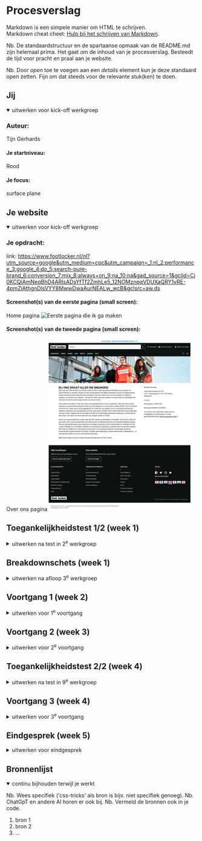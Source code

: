 # Procesverslag
Markdown is een simpele manier om HTML te schrijven.  
Markdown cheat cheet: [Hulp bij het schrijven van Markdown](https://github.com/adam-p/markdown-here/wiki/Markdown-Cheatsheet).

Nb. De standaardstructuur en de spartaanse opmaak van de README.md zijn helemaal prima. Het gaat om de inhoud van je procesverslag. Besteedt de tijd voor pracht en praal aan je website.

Nb. Door *open* toe te voegen aan een *details* element kun je deze standaard open zetten. Fijn om dat steeds voor de relevante stuk(ken) te doen.





## Jij

<details open>
  <summary>uitwerken voor kick-off werkgroep</summary>

  ### Auteur:
  Tijn Gerhards

  #### Je startniveau:
  Rood
 
  #### Je focus:
  surface plane
 
</details>





## Je website

<details open>
  <summary>uitwerken voor kick-off werkgroep</summary>

  ### Je opdracht:
  link: https://www.footlocker.nl/nl?utm_source=google&utm_medium=cpc&utm_campaign=_1:nl_2:performance_3:google_4:do_5:search-pure-brand_6:conversion_7:mix_8:always+on_9:na_10:na&gad_source=1&gclid=Cj0KCQiAmNeqBhD4ARIsADsYfTf2ZmhLe5_12NOMznpqVDUXaQRY1yRE-4pmZiAthgnDlsVYY8MwwDwaAurNEALw_wcB&gclsrc=aw.ds

  #### Screenshot(s) van de eerste pagina (small screen): 
  Home pagina
  <img src="readme-images/eerstepagina.png" width="375px" alt="Eerste pagina die ik ga maken">

  #### Screenshot(s) van de tweede pagina (small screen):
  Over ons pagina
  <img src="readme-images/tweedepagina.png" width="375px" alt="Tweede pagina die ik ga maken">
 
</details>



## Toegankelijkheidstest 1/2 (week 1)

<details>
  <summary>uitwerken na test in 2<sup>e</sup> werkgroep</summary>

  ### Bevindingen
  Lijst met je bevindingen die in de test naar voren kwamen: Waarnemingen

Hieronder vind je mijn bevindingen die naar voren kwamen tijdens de test. Individuen met visuele beperkingen, zoals blinden en slechtzienden, vertoonden diverse reacties. Sommigen kunnen bijvoorbeeld alleen op een beperkt gebied focussen, waardoor de rest van hun omgeving niet zichtbaar is. Op de website van Footlocker kan de drukte problematisch zijn voor slechtzienden, waardoor het moeilijk is om hun positie te bepalen te midden van de vele afbeeldingen en secties.

Hoewel ik zelf geen tests heb uitgevoerd voor personen met Parkinson/spasmes, heb ik dit waargenomen bij een medestudent. Hieruit kan worden geconcludeerd dat het vrijwel onmogelijk lijkt voor iemand met ernstige Parkinson om een website te gebruiken.

<strong>Screenreader</strong>

Een screenreader analyseert de HTML-structuur om blinden of slechtzienden in staat te stellen computers en smartphones gemakkelijker te gebruiken. Op de website van Footlocker wordt de screenreader goed benut, maar de site is druk en kan de gebruiker overweldigen met veel audio. Het kan tijdrovend zijn voor de gebruiker om naar het gewenste gedeelte van de website te navigeren. Hoewel ik het handig vond, waren er momenten waarop ik sneller naar een ander deel van de website wilde gaan, wat te lang duurde. Het zou nuttig zijn om het overslaan van bepaalde elementen toegankelijker te maken.

<strong>Muis en Toetsenbord</strong>

De Footlocker-website bevat veel content, wat betekent dat het moeilijk is om bij te houden waar je bent. Mensen met concentratieproblemen kunnen snel verdwalen en veel tijd besteden aan het achterhalen van hun positie. Footlocker heeft alleen standaardinstellingen wanneer je bijvoorbeeld tab gebruikt, waardoor het niet snel opvalt en nog langer kan duren.

<strong>Motoriek (schokken, elastiekjes)</strong>

Na mijn observaties bleek het voor gebruikers met spasmen onmogelijk om een telefoon of computer te gebruiken. Hoewel er weinig aan gedaan kan worden, kunnen gebruikers met Parkinson wel baat hebben bij grotere knoppen en goed ontworpen tabbladen en hun statussen om knoppen gemakkelijker te maken.

<strong>Visueel (brillen, contrast, kleurenblindheid, donker/licht)</strong>

Visuele beperkingen variëren; sommigen zien slechts een klein punt, anderen zijn kleurenblind of hebben zelfs een soort vlek in hun gezichtsveld. Het is belangrijk om breed te denken en rekening te houden met diverse behoeften. Tijdens de tests ondervond ik zelf de moeilijkheid om een deel van mijn zicht te verliezen, wat leidde tot concentratieverlies. Wanneer ik me kon concentreren, lukte het wel.

-----------------------------

Uit de bevindingen van de testresultaten met betrekking tot de website van Footlocker, zou ik de volgende vijf onderwerpen aanbevelen om de gebruikerservaring te verbeteren:

<strong> * Toegankelijkheid++: </strong>
    Gezien de diverse reacties van individuen met visuele beperkingen, is het implementeren van verbeteringen op het gebied van toegankelijkheid essentieel. Dit omvat het optimaliseren van de website voor screenreaders, het verminderen van auditieve overbelasting en het verbeteren van navigatiemogelijkheden.

<strong> * Formulieren toevoegen (op de 'Over ons' pagina):</strong>
    Het toevoegen van formulieren op specifieke pagina's, zoals de 'Over ons' pagina, vergroot de interactieve mogelijkheden voor gebruikers. Hiermee kunnen ze bijvoorbeeld vragen stellen, feedback geven of zich inschrijven voor nieuwsbrieven, waardoor de betrokkenheid wordt vergroot.

<strong> * Meer micro-interacties:</strong>
    Voeg subtiele micro-interacties toe op verschillende delen van de website om de algehele gebruikerservaring te verbeteren. Denk aan hover-effecten, animaties bij interacties en andere kleine details die de interactie met de website aangenamer maken.

<strong> * Werkend filteren/sorteren/zoeken:</strong>
    Om gebruikers met concentratieproblemen te ondersteunen, is het verbeteren van de filter-, sorteeropties en zoekfunctionaliteit belangrijk. Dit zorgt voor een efficiëntere navigatie door de inhoud van de website.

<strong> * Interactie met het toetsenbord++ (shortcuts, escape...):</strong>
    Voor gebruikers met motorische beperkingen is het implementeren van verbeteringen in de interactie met het toetsenbord cruciaal. Dit omvat het toevoegen van sneltoetsen, een duidelijke focusindicatie en een eenvoudige ontsnappingsmethode.

Deze aanpassingen richten zich op het vergroten van de toegankelijkheid, leesbaarheid, interactieve mogelijkheden, en de algehele gebruikerservaring van de website, waardoor deze beter aansluit bij de diverse behoeften van gebruikers.

</details>



## Breakdownschets (week 1)

<details>
  <summary>uitwerken na afloop 3<sup>e</sup> werkgroep</summary>

  ### de hele pagina: 
  <img src="readme-images/foto_schets_1.png" width="375px" alt="breakdown van de hele pagina">

  ### dynamisch deel (bijv menu): 
  <img src="readme-images/foto_schets_3.jpeg" width="375px" alt="breakdown van een dynamisch deel">

  ### wellicht nog een dynamisch deel (bijv filter): 
  <img src="readme-images/foto_schets_2.jpeg" width="375px" alt="breakdown van nog een dynamisch deel">

<p></p>

</details>





## Voortgang 1 (week 2)

<details>
  <summary>uitwerken voor 1<sup>e</sup> voortgang</summary>

  ### Stand van zaken
  De overgang van het gebruik van uitsluitend div-elementen naar het gebruik van sections en articles, zonder veelvuldig gebruik van classes en ids, blijkt voor mij persoonlijk een uitdagende stap te zijn wanneer ik moet gaan beginnen met mijn code. Ik vind het ook lastig om aandacht te besteden aan de semantiek en zal hier meer informatie over opvragen. Bovendien ben ik geïnteresseerd in het verbeteren van de gebruikerservaring van de website en zou hier graag meer over willen weten.

  ### Agenda voor meeting

Mijn agenda uit de meeting is om antwoorden te krijgen op de vragen die ik heb omtrent mijn huidige breakdownschets:

* Wat verwacht je van de JavaScript-functionaliteit in het formulier bij indiening? Heb je suggesties voor verbeteringen?

* Welke essentiële aspecten moeten worden onderzocht voor de basisstructuur van het formulier? Heb je suggesties voor effectieve onderzoeksmethoden?

* Hoe goed is het concept van surface plane design begrepen en toegepast in de schetsen? Heb je suggesties ter verbetering?

* Wat vind je van het belang van het optimaliseren van de toetsenbordinteractie, vooral voor gebruikers met motorische beperkingen? Heb je specifieke suggesties voor sneltoetsen en focusindicaties?

* Heb je aanbevelingen voor bronnen om mijn begrip van het design te verbeteren en de succesvolle implementatie ervan in mijn schetsen te bevorderen?

* Wat is jullie mening over de haalbaarheid van mijn verwachtingen voor het hamburgermenu? Zijn er specifieke aandachtspunten? Link naar vraag op Stack Overflow


### Verslag van meeting
JavaScript-functionaliteit in het formulier bij indiening:
* Verwachtingen: De meerderheid van de feedbackgroep verwacht een naadloze en intuïtieve JavaScript-functionaliteit bij het indienen van het formulier. Ze benadrukken de noodzaak van een heldere console-uitvoer voor een betere gebruikerservaring.
* Suggesties: Enkele suggesties voor verbetering omvatten het overwegen van visuele feedback na het indienen en het implementeren van client-side validatie om fouten proactief aan te pakken.

Essentiële aspecten en onderzoeksmethoden voor de formulierstructuur:
* Essentiële aspecten: De feedbackgroep benadrukt het belang van een duidelijke en intuïtieve structuur, met speciale aandacht voor het verbeteren van de gebruikerservaring op de 'Over ons' pagina.
* Onderzoeksmethoden: Aanbevelingen voor effectieve onderzoeksmethoden omvatten het bestuderen van best practices op vergelijkbare websites, het raadplegen van bronnen zoals MDN Web Docs en het uitvoeren van gebruikerstests met diverse gebruikersgroepen.

Concept van Surface Plane Design in de schetsen:
* Begrip en toepassing: Over het algemeen wordt het concept van Surface Plane Design positief ontvangen. De groep merkt op dat de schetsen aandacht besteden aan verbeteringen in toegankelijkheid, leesbaarheid en interactieve mogelijkheden.
* Verbetersuggesties: Enkele suggesties voor verbetering zijn het verkennen van meer micro-interacties en het toevoegen van subtiele details om de algehele gebruikerservaring te verrijken.

Optimaliseren van toetsenbordinteractie voor gebruikers met motorische beperkingen:
* Belang van optimalisatie: De feedbackgroep erkent het belang van het optimaliseren van toetsenbordinteractie, met speciale aandacht voor gebruikers met motorische beperkingen. Duidelijke focusindicaties en sneltoetsen worden als cruciaal beschouwd.
* Suggesties: Enkele suggesties zijn het implementeren van duidelijke visuele aanwijzingen bij het navigeren met het toetsenbord en het toevoegen van aanpasbare sneltoetsen voor specifieke functies.

Aanbevelingen voor bronnen ter verbetering van designbegrip en implementatie:
* Aanbevelingen: De groep deelt verschillende aanbevelingen voor bronnen, waaronder artikelen op A List Apart, tutorials op CSS Tricks en casestudy's op bekende designwebsites.
* Breder perspectief: Er wordt aangeraden om bronnen van diverse platforms te verkennen voor een breder perspectief op designprincipes en implementatietechnieken.

Haalbaarheid van verwachtingen voor het hamburgermenu:
* Algemeen oordeel: De haalbaarheid van de verwachtingen voor het hamburgermenu wordt als realistisch beschouwd door de meerderheid van de feedbackgroep.
* Aandachtspunten: Sommige leden wijzen op mogelijke uitdagingen met betrekking tot CSS en JavaScript-integratie. Ze raden aan om specifieke details van de implementatie in de schetsen op te nemen voor een beter begrip.

Conclusie:
De feedbacksessie heeft waardevolle inzichten opgeleverd om de schetsen te verfijnen en te verbeteren. De aanbevelingen variëren van technische verbeteringen tot bredere designoverwegingen, en ze zullen dienen als waardevolle richtlijnen voor verdere ontwikkeling en iteratie. Het is essentieel om de aangeboden suggesties zorgvuldig te overwegen en ze te integreren in het verdere ontwerpproces.


</details>





## Voortgang 2 (week 3)

<details>
  <summary>uitwerken voor 2<sup>e</sup> voortgang</summary>

  ### Stand van zaken
  
<strong>Navigatie:</strong> Op dit moment is de navigatie nog niet geïmplementeerd op de website. Het ontbreekt aan een gestructureerde en gebruiksvriendelijke manier om door de verschillende secties of pagina's te navigeren.
<strong>Heading Structuur:</strong> Er wordt opgemerkt dat er nog meerdere h1-tags worden gebruikt in de content. Het is van belang om de opbouw van de pagina te verbeteren door verschillende heading niveaus te benutten. Dit draagt bij aan een betere leesbaarheid en begrijpelijkheid van de inhoud.
<strong>Zelfstandigheid:</strong> Momenteel is er een neiging om veel hulp te vragen aan anderen in plaats van zelfstandig op zoek te gaan naar oplossingen. De focus moet verschuiven naar meer zelfstandigheid en het nemen van initiatief bij het oplossen van problemen en het implementeren van verbeteringen. Dit bevordert niet alleen de individuele groei, maar ook de efficiëntie van het ontwikkelingsproces.


  ### Agenda voor meeting
 
In de aankomende vergadering wil ik me richten op een cruciaal doel: het verbeteren van mijn website in termen van navigatie en heading-structuur, en het bevorderen van zelfstandigheid binnen mijn ontwikkelingsproces.

Als ik naar de huidige stand van zaken kijk, merk ik op dat er nog steeds een gebrek is aan een gestructureerde en gebruiksvriendelijke navigatie op mijn website. Dit vormt een obstakel voor bezoekers om vlot door verschillende secties en pagina's te navigeren. Mijn aanpak is om concrete stappen te bespreken die de gebruikerservaring aanzienlijk zullen versterken.

Een ander aandachtspunt betreft de opbouw van mijn pagina's. Ik heb opgemerkt dat er meerdere h1-tags worden gebruikt in de content, wat de leesbaarheid en begrijpelijkheid beïnvloedt. Mijn plan is een doordachte herziening van de heading-structuur met verschillende niveaus voor een meer gestroomlijnde presentatie van informatie. Hierdoor kunnen bezoekers de inhoud gemakkelijker begrijpen.

Ik ben toegewijd aan het nemen van initiatief en het zelfstandig oplossen van deze kwesties om de efficiëntie van mijn ontwikkelingsproces te verbeteren.

  

  ### Verslag van meeting
  hier na afloop snel de uitkomsten van de meeting vastleggen

Het doet me goed te vernemen dat mijn inspanningen zijn opgemerkt en gewaardeerd. Het positieve feedback ontvangen heeft mijn motivatie versterkt en mij aangemoedigd om op de ingeslagen weg door te gaan. Na het horen van deze bemoedigende woorden heb ik mijn focus en toewijding aan mijn werk zeker gehandhaafd.
</details>





## Toegankelijkheidstest 2/2 (week 4)

<details>
  <summary>uitwerken na test in 9<sup>e</sup> werkgroep</summary>

  ### Bevindingen
  
<strong>Screenreader</strong>
  
De screenreader-functie functioneert naar behoren op de website van Footlocker. Je krijgt duidelijke feedback over op welk specifiek punt je je bevindt, met veel alternatieve teksten om verwarring te voorkomen. Ik heb deze aanpak ook geïntegreerd in mijn eigen website, waardoor het net zo effectief werkt als op de Footlocker-website.

Echter, op de site van Footlocker wordt er overmatig gebruik gemaakt van div-elementen, wat kan leiden tot onlogisch lezen. Een mogelijke oplossing is om, wanneer er geen interesse is in bepaalde elementen maar je er toch doorheen moet navigeren, ervoor te zorgen dat onrelevante of minder belangrijke onderdelen worden overgeslagen.

Ik neem deze ervaringen mee naar mijn eigen website. Ik plan om mijn site te optimaliseren door correcte semantische waarden toe te passen, met speciale aandacht voor het juiste gebruik van sections en articles, evenals het correct inzetten van h1/h2/h3 en het toevoegen van verduidelijkend commentaar. Dit is vooral belangrijk voor screenreaders, omdat ze deze semantische structuren correct kunnen interpreteren in tegenstelling tot eenvoudige div-elementen.

Daarnaast zal ik de tabfunctie op mijn website verbeteren door extra nadruk te leggen, bijvoorbeeld door een extra dikke border toe te voegen aan het element dat momenteel geselecteerd is via de tabfunctie. Bovendien zal ik ervoor zorgen dat tabben door de navigatiebalk op desktopmodus soepel verloopt, waardoor de gebruikerservaring wordt verbeterd.  
  
<strong>Muizen en Toetsenborden</strong>

Het gebruik van muizen en toetsenborden varieert sterk afhankelijk van de beperking. Bijvoorbeeld, als je slechtziend bent of kleurenblind, kun je nog steeds een formulier invullen of door de site navigeren. Echter, bij een motorieke beperking blijft dit vaak uitdagend. Ik heb mezelf voorgenomen om meer nadruk te leggen op het tabbladen door mijn site, zodat de gebruiker tenminste duidelijk kan zien waar hij/zij zich bevindt.

<strong>Motoriek (shocks, elastiekjes)</strong>

Bij deze test heb ik elastiekjes gebruikt op zowel mobiel als desktop. Hieruit bleek dat het gebruik ervan moeilijker is met een trackpad. Trackpads maken gebruik van shortcuts met meerdere vingers, bijvoorbeeld met twee vingers kun je scrollen. Het kwam vaak voor dat ik conflicten had met de trackpad. Op mobiel was het gebruik daarentegen prettig en werkte alles naar behoren.

<strong>Visueel (brillen, contrast, kleurenblind, dark/light)</strong>

Door het gebruik van brillen kwam ik tegen hetzelfde probleem aan als bij Footlocker. Tekstlinkjes en klikbare afbeeldingen moeten nog duidelijker zijn in de huidige staat. Er moet nog aan gewerkt worden om dit te verbeteren.

</details>



## Voortgang 3 (week 4)

<details>
  <summary>uitwerken voor 3<sup>e</sup> voortgang</summary>

  ### Stand van zaken
  hier dit ging goed & dit was lastig (neem ook screenshots op van delen van je website en code)


  ### Agenda voor meeting
  samen met je groepje opstellen VRAGEN:

- footer
- verbetering navbar hamburger menu

De vragen die ik had, heb ik zelf kunnen oplossen door even weer flexbox froggy te gaan doen omdat ik vastliep bij het maken van de footer. https://flexboxfroggy.com/#nl

  ### Verslag van meeting
  hier na afloop snel de uitkomsten van de meeting vastleggen:
  
Ik heb voortgebouwd op specifieke toestanden om de focus te leggen op gebruikers die tab gebruiken en afhankelijk zijn van knopstaten. Daarnaast heb ik vooruitgang geboekt richting het uiteindelijke resultaat.
</details>





## Eindgesprek (week 5)

<details>
  <summary>uitwerken voor eindgesprek</summary>

  ### Je uitkomst - karakteristiek screenshots:
  <img src="readme-images/dummy-plaatje.jpg" width="375px" alt="uitomst opdracht 1">


  ### Dit ging goed/Heb ik geleerd: 
  Korte omschrijving met plaatjes

  <img src="readme-images/dummy-plaatje.jpg" width="375px" alt="top">


  ### Dit was lastig/Is niet gelukt:
  Korte omschrijving met plaatjes

  <img src="readme-images/dummy-plaatje.jpg" width="375px" alt="bummer">
</details>





## Bronnenlijst

<details open>
  <summary>continu bijhouden terwijl je werkt</summary>

  Nb. Wees specifiek ('css-tricks' als bron is bijv. niet specifiek genoeg). 
  Nb. ChatGpT en andere AI horen er ook bij.
  Nb. Vermeld de bronnen ook in je code.

  1. bron 1
  2. bron 2
  3. ...

</details>